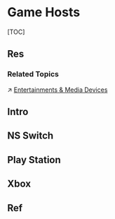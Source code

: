 # Game Hosts

[TOC]



## Res
### Related Topics
↗ [Entertainments & Media Devices](../../Auxiliary%20Hardware%20&%20Peripherals/Entertainments%20&%20Media%20Devices/Entertainments%20&%20Media%20Devices.md)



## Intro



## NS Switch



## Play Station



## Xbox


## Ref
[帝国时代4/Age of Empires IV/支持网络联机]: https://www.foxsgame.com/898.html

[How can ı FİX this problem in age of empires 4]: https://answers.microsoft.com/en-us/xbox/forum/all/how-can-ı-fİx-this-problem-in-age-of/06c44f84-d1f8-4c30-a998-38ec0bbb130e
[Error code: C0OTO1R04X-01 52656C6903E8]: https://forums.ageofempires.com/t/error-code-c0oto1r04x-01-52656c6903e8/248263/2
